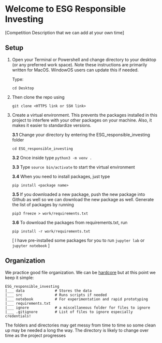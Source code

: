 # Welcome to ESG Responsible Investing

[Competition Description that we can add at your own time]

## Setup
1. Open your Terminal or Powershell and change directory to your desktop (or any preferred work space). Note these instructions are primarily written for MacOS. WindowOS users can update this if needed.

    Type:

    ```cd Desktop```

2. Then clone the repo using 

    ```git clone <HTTPS link or SSH link>```

3. Create a virtual environment. This prevents the packages installed in this project to interfere with your other packages on your machine. Also, it makes it easier to standardize versions. 

    **3.1** Change your directory by entering the ESG_responsible_investing folder
    
    ```cd ESG_responsible_investing```

    **3.2** Once inside type ```python3 -m venv .```

    **3.3** Type ```source bin/activate``` to start the virtual environment

    **3.4** When you need to install packages, just type 
    
    ```pip install <package name>```

    **3.5** If you downloaded a new package, push the new package into Github as well so we can download the new package as well. Generate the list of packages by running 
    
    ```pip3 freeze > work/requirements.txt```

    **3.6** To download the packages from requirements.txt, run 
    
    ```pip install -r work/requirements.txt```

    [ I have pre-installed some packages for you to run ```jupyter lab``` or ```jupyter notebook``` ]

## Organization

We practice good file organization. We can be [hardcore](https://www.kdnuggets.com/2018/07/cookiecutter-data-science-organize-data-project.html) but at this point we keep it simple:

```
ESG_responsible_investing
|___ data              # Stores the data
|___ src               # Runs scripts if needed
|___ notebook          # For experimentation and rapid prototyping
|___ requirements.txt
|___ ignore            # a miscellaneous folder for files to ignore
|___ .gitignore        # List of files to ignore especially credentials!
```
The folders and directories may get messy from time to time so some clean up may be needed a long the way. The directory is likely to change over time as the project progresses
